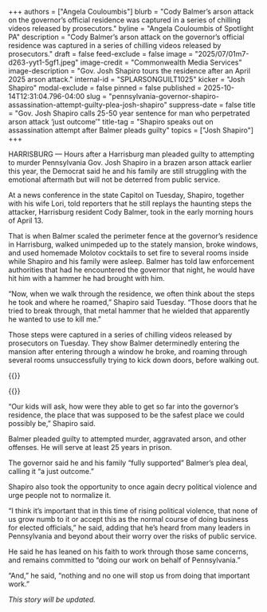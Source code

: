 +++
authors = ["Angela Couloumbis"]
blurb = "Cody Balmer’s arson attack on the governor’s official residence was captured in a series of chilling videos released by prosecutors."
byline = "Angela Couloumbis of Spotlight PA"
description = "Cody Balmer’s arson attack on the governor’s official residence was captured in a series of chilling videos released by prosecutors."
draft = false
feed-exclude = false
image = "2025/07/01m7-d263-yyt1-5gf1.jpeg"
image-credit = "Commonwealth Media Services"
image-description = "Gov. Josh Shapiro tours the residence after an April 2025 arson attack."
internal-id = "SPLARSONGUILT1025"
kicker = "Josh Shapiro"
modal-exclude = false
pinned = false
published = 2025-10-14T12:31:04.796-04:00
slug = "pennsylvania-governor-shapiro-assassination-attempt-guilty-plea-josh-shapiro"
suppress-date = false
title = "Gov. Josh Shapiro calls 25-50 year sentence for man who perpetrated arson attack ‘just outcome’"
title-tag = "Shapiro speaks out on assassination attempt after Balmer pleads guilty"
topics = ["Josh Shapiro"]
+++

HARRISBURG — Hours after a Harrisburg man pleaded guilty to attempting to murder Pennsylvania Gov. Josh Shapiro in a brazen arson attack earlier this year, the Democrat said he and his family are still struggling with the emotional aftermath but will not be deterred from public service.

At a news conference in the state Capitol on Tuesday, Shapiro, together with his wife Lori, told reporters that he still replays the haunting steps the attacker, Harrisburg resident Cody Balmer, took in the early morning hours of April 13.

That is when Balmer scaled the perimeter fence at the governor’s residence in Harrisburg, walked unimpeded up to the stately mansion, broke windows, and used homemade Molotov cocktails to set fire to several rooms inside while Shapiro and his family were asleep. Balmer has told law enforcement authorities that had he encountered the governor that night, he would have hit him with a hammer he had brought with him.

“Now, when we walk through the residence, we often think about the steps he took and where he roamed,” Shapiro said Tuesday. “Those doors that he tried to break through, that metal hammer that he wielded that apparently he wanted to use to kill me.”

Those steps were captured in a series of chilling videos released by prosecutors on Tuesday. They show Balmer determinedly entering the mansion after entering through a window he broke, and roaming through several rooms unsuccessfully trying to kick down doors, before walking out.

{{<youtube id="qF8y3zdyGm4" loading="lazy">}}

{{<youtube id="0qLn4V-GPu4" loading="lazy">}}

“Our kids will ask, how were they able to get so far into the governor’s residence, the place that was supposed to be the safest place we could possibly be,” Shapiro said.

Balmer pleaded guilty to attempted murder, aggravated arson, and other offenses. He will serve at least 25 years in prison.

The governor said he and his family “fully supported” Balmer’s plea deal, calling it “a just outcome.”

Shapiro also took the opportunity to once again decry political violence and urge people not to normalize it.

“I think it’s important that in this time of rising political violence, that none of us grow numb to it or accept this as the normal course of doing business for elected officials,” he said, adding that he’s heard from many leaders in Pennsylvania and beyond about their worry over the risks of public service.

He said he has leaned on his faith to work through those same concerns, and remains committed to “doing our work on behalf of Pennsylvania.”

“And,” he said, “nothing and no one will stop us from doing that important work.”

<em>This story will be updated.</em>

